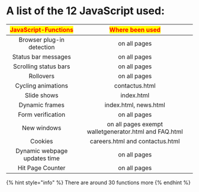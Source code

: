 # A list of the 12 JavaScript used:

| <mark style="color:red;">**JavaScript-Functions**</mark> |  <mark style="color:red;">**Where been used**</mark>  |
| :------------------------------------------------------: | :---------------------------------------------------: |
|                 Browser plug-in detection                |                      on all pages                     |
|                    Status bar messages                   |                      on all pages                     |
|                   Scrolling status bars                  |                      on all pages                     |
|                         Rollovers                        |                      on all pages                     |
|                    Cycling animations                    |                     contactus.html                    |
|                        Slide shows                       |                       index.html                      |
|                      Dynamic frames                      |                 index.html, news.html                 |
|                     Form verification                    |                      on all pages                     |
|                        New windows                       | on all pages exempt walletgenerator.html and FAQ.html |
|                          Cookies                         |            careers.html and contactus.html            |
|               Dynamic webpage updates time               |                      on all pages                     |
|                     Hit Page Counter                     |                      on all pages                     |

{% hint style="info" %}
There are around 30 functions more
{% endhint %}
